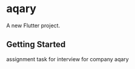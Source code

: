 # aqary

A new Flutter project.

## Getting Started
assignment task for interview for company aqary 
